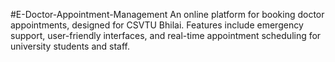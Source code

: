 #E-Doctor-Appointment-Management
An online platform for booking doctor appointments, designed for CSVTU Bhilai. Features include emergency support, user-friendly interfaces, and real-time appointment scheduling for university students and staff.
